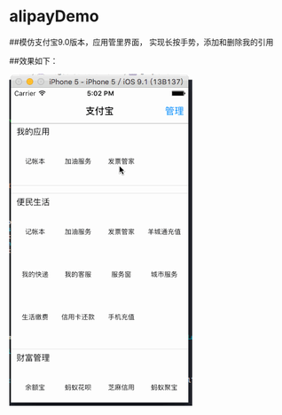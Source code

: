 # alipayDemo
##模仿支付宝9.0版本，应用管里界面， 实现长按手势，添加和删除我的引用

##效果如下：

![](https://github.com/TwOq/alipayDemo/raw/master/payDemo.gif) 
